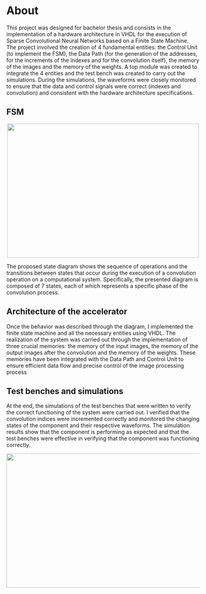 # About
This project was designed for bachelor thesis and consists in the implementation of a hardware architecture in VHDL for the execution of Sparse Convolutional Neural Networks based on a Finite State Machine. The project involved the creation of 4 fundamental entities: the Control Unit (to implement the FSM), the Data Path (for the generation of the addresses, for the increments of the indexes and for the convolution itself), the memory of the images and the memory of the weights. A top module was created to integrate the 4 entities and the test bench was created to carry out the simulations. During the simulations, the waveforms were closely monitored to ensure that the data and control signals were correct (indexes and convolution) and consistent with the hardware architecture specifications.

## FSM
<p align="center">
  <img width="500" height="350" src="https://github.com/svtmontagna/Architecture-for-Execution-of-SCNN-in-VHDL/blob/main/Images/fsm.png?raw=true">
</p>
The proposed state diagram shows the sequence of operations and the transitions between states that occur during the execution of a convolution operation on a computational system. Specifically, the presented diagram is composed of 7 states, each of which represents a specific phase of the convolution process.

## Architecture of the accelerator
Once the behavior was described through the diagram, I implemented the finite state machine and all the necessary entities using VHDL.
The realization of the system was carried out through the implementation of three crucial memories: the memory of the input images, the memory of the output images after the convolution and the memory of the weights. These memories have been integrated with the Data Path and Control Unit to ensure efficient data flow and precise control of the image processing process

## Test benches and simulations
At the end, the simulations of the test benches that were written to verify the correct functioning of the system were carried out. I verified that the convolution indices were incremented correctly and monitored the changing states of the component and their respective waveforms. The simulation results show that the component is performing as expected and that the test benches were effective in verifying that the component was functioning correctly.
<p align="center">
  <img width="800" height="350" src="https://github.com/svtmontagna/Architecture-for-Execution-of-SCNN-in-VHDL/blob/main/Images/writeInit.png?raw=true">
</p>
